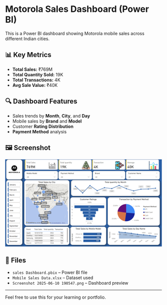 # Motorola Sales Dashboard (Power BI)

This is a Power BI dashboard showing Motorola mobile sales across different Indian cities.

## 📊 Key Metrics

- **Total Sales:** ₹769M  
- **Total Quantity Sold:** 19K  
- **Total Transactions:** 4K  
- **Avg Sale Value:** ₹40K

## 🔍 Dashboard Features

- Sales trends by **Month**, **City**, and **Day**
- Mobile sales by **Brand** and **Model**
- Customer **Rating Distribution**
- **Payment Method** analysis

## 🖼 Screenshot

![Dashboard](./Screenshot%202025-06-10%20190547.png)

## 📁 Files

- `sales Dashboard.pbix` – Power BI file  
- `Mobile Sales Data.xlsx` – Dataset used  
- `Screenshot 2025-06-10 190547.png` – Dashboard preview

---

Feel free to use this for your learning or portfolio.
